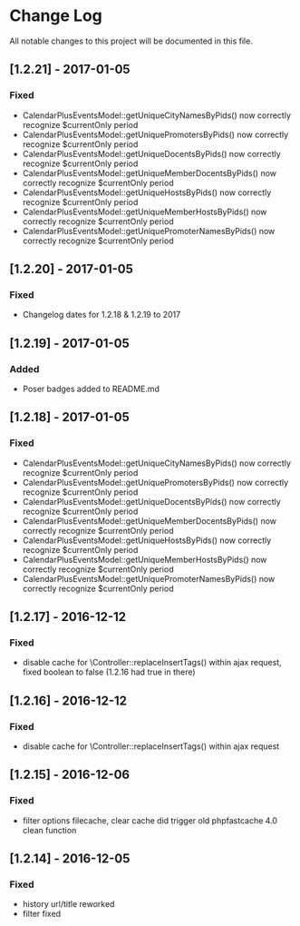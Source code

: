 # Change Log
All notable changes to this project will be documented in this file.

## [1.2.21] - 2017-01-05

### Fixed
- CalendarPlusEventsModel::getUniqueCityNamesByPids() now correctly recognize $currentOnly period
- CalendarPlusEventsModel::getUniquePromotersByPids() now correctly recognize $currentOnly period 
- CalendarPlusEventsModel::getUniqueDocentsByPids() now correctly recognize $currentOnly period 
- CalendarPlusEventsModel::getUniqueMemberDocentsByPids() now correctly recognize $currentOnly period 
- CalendarPlusEventsModel::getUniqueHostsByPids() now correctly recognize $currentOnly period
- CalendarPlusEventsModel::getUniqueMemberHostsByPids() now correctly recognize $currentOnly period
- CalendarPlusEventsModel::getUniquePromoterNamesByPids() now correctly recognize $currentOnly period

## [1.2.20] - 2017-01-05

### Fixed
- Changelog dates for 1.2.18 & 1.2.19 to 2017

## [1.2.19] - 2017-01-05

### Added
- Poser badges added to README.md

## [1.2.18] - 2017-01-05

### Fixed
- CalendarPlusEventsModel::getUniqueCityNamesByPids() now correctly recognize $currentOnly period
- CalendarPlusEventsModel::getUniquePromotersByPids() now correctly recognize $currentOnly period 
- CalendarPlusEventsModel::getUniqueDocentsByPids() now correctly recognize $currentOnly period 
- CalendarPlusEventsModel::getUniqueMemberDocentsByPids() now correctly recognize $currentOnly period 
- CalendarPlusEventsModel::getUniqueHostsByPids() now correctly recognize $currentOnly period  
- CalendarPlusEventsModel::getUniqueMemberHostsByPids() now correctly recognize $currentOnly period  
- CalendarPlusEventsModel::getUniquePromoterNamesByPids() now correctly recognize $currentOnly period  


## [1.2.17] - 2016-12-12

### Fixed
- disable cache for \Controller::replaceInsertTags() within ajax request, fixed boolean to false (1.2.16 had true in there)

## [1.2.16] - 2016-12-12

### Fixed
- disable cache for \Controller::replaceInsertTags() within ajax request

## [1.2.15] - 2016-12-06

### Fixed
- filter options filecache, clear cache did trigger old phpfastcache 4.0 clean function

## [1.2.14] - 2016-12-05

### Fixed
- history url/title reworked
- filter fixed
